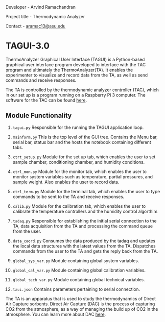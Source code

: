 
Developer - Arvind Ramachandran

Project title -  Thermodynamic Analyzer 

Contact - aramac13@asu.edu

# TAGUI-3.0

ThermoAnalyzer Graphical User Interface (TAGUI) is a Python-based graphical user interface program developed to interface with the TAC program and ultimately the ThermoAnalyzer(TA). It enables the experimenter to visualize and record data from the TA, as well as send commands and receive responses. 

The TA is controlled by the thermodynamic analyzer controller (TAC), which in our set up is a program running on a Raspberry Pi 3 computer. The software for the TAC can be found [here](https://github.com/ArvindRamachandran14/TAC-2.0). 

## Module Functionality 

1. `tagui.py` Responsible for the running the TAGUI application loop.

2. `mainform.py` This is the top level of the GUI tree. Contains the Menu bar, serial bar, status bar and the hosts the notebook containing different tabs. 

3. `ctrt_setup.py` Module for the set up tab, which enables the user to set sample chamber, conditioning chamber, and humidity conditions.

4. `ctrl_mon.py` Module for the monitor tab, which enables the user to monitor system variables such as temperature, partial pressures, and sample weight. Also enables the user to record data.

5. `ctrl_term.py` Module for the terminal tab, which enables the user to type commands to be sent to the TA and receive responses.

6. `calib.py` Module for the calibration tab, which enables the user to calibrate the temperature controllers and the humidity control algorthim.

7. `tadaq.py` Responsible for establishing the initial serial connection to the TA, data acquisition from the TA and processing the command queue from the user.

8. `data_coord.py` Consumes the data produced by the tadaq and updates the local data structures with the latest values from the TA. Dispatches commands from the user to the TA and gets the reply back from the TA.

9. `global_sys_var.py` Module containing global system variables.

10. `global_cal_var.py` Module containing global calibration variables.

11. `global_tech_var.py` Module containing global technical variables.

12. `taui.json` Contains parameters pertaining to serial connection.

The TA is an apparatus that is used to study the thermodynamics of Direct Air Capture sorbents. Direct Air Capture (DAC) is the process of capturing CO2 from the atmosphere, as a way of managing the build up of CO2 in the atmosphere. You can learn more about DAC [here](https://cnce.engineering.asu.edu).

